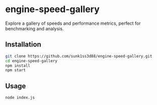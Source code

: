 # engine-speed-gallery

Explore a gallery of speeds and performance metrics, perfect for benchmarking and analysis.

## Installation

```bash
git clone https://github.com/sunk1ss3d88/engine-speed-gallery.git
cd engine-speed-gallery
npm install
npm start
```

## Usage
```bash
node index.js
```
